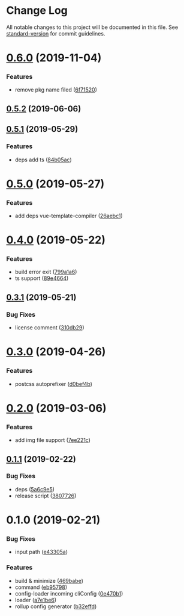 # Change Log

All notable changes to this project will be documented in this file. See [standard-version](https://github.com/conventional-changelog/standard-version) for commit guidelines.

<a name="0.6.0"></a>
# [0.6.0](https://github.com/komomoo/dio/compare/v0.5.2...v0.6.0) (2019-11-04)


### Features

* remove pkg name filed ([6f71520](https://github.com/komomoo/dio/commit/6f71520))



<a name="0.5.2"></a>
## [0.5.2](https://github.com/komomoo/dio/compare/v0.5.1...v0.5.2) (2019-06-06)



<a name="0.5.1"></a>
## [0.5.1](https://github.com/komomoo/dio/compare/v0.5.0...v0.5.1) (2019-05-29)


### Features

* deps add ts ([84b05ac](https://github.com/komomoo/dio/commit/84b05ac))



<a name="0.5.0"></a>
# [0.5.0](https://github.com/komomoo/dio/compare/v0.4.0...v0.5.0) (2019-05-27)


### Features

* add deps vue-template-compiler ([26aebc1](https://github.com/komomoo/dio/commit/26aebc1))



<a name="0.4.0"></a>
# [0.4.0](https://github.com/komomoo/dio/compare/v0.3.1...v0.4.0) (2019-05-22)


### Features

* build error exit ([799a1a6](https://github.com/komomoo/dio/commit/799a1a6))
* ts support ([89e4664](https://github.com/komomoo/dio/commit/89e4664))



<a name="0.3.1"></a>
## [0.3.1](https://github.com/komomoo/dio/compare/v0.3.0...v0.3.1) (2019-05-21)


### Bug Fixes

* license comment ([310db29](https://github.com/komomoo/dio/commit/310db29))



<a name="0.3.0"></a>
# [0.3.0](https://github.com/komomoo/dio/compare/v0.2.0...v0.3.0) (2019-04-26)


### Features

* postcss autoprefixer ([d0bef4b](https://github.com/komomoo/dio/commit/d0bef4b))



<a name="0.2.0"></a>
# [0.2.0](https://github.com/komomoo/dio/compare/v0.1.1...v0.2.0) (2019-03-06)


### Features

* add img file support ([7ee221c](https://github.com/komomoo/dio/commit/7ee221c))



<a name="0.1.1"></a>
## [0.1.1](https://github.com/komomoo/dio/compare/v0.1.0...v0.1.1) (2019-02-22)


### Bug Fixes

* deps ([5a6c9e5](https://github.com/komomoo/dio/commit/5a6c9e5))
* release script ([3807726](https://github.com/komomoo/dio/commit/3807726))



<a name="0.1.0"></a>
# 0.1.0 (2019-02-21)


### Bug Fixes

* input path ([e43305a](https://github.com/komomoo/dio/commit/e43305a))


### Features

* build & minimize ([469babe](https://github.com/komomoo/dio/commit/469babe))
* command ([eb95798](https://github.com/komomoo/dio/commit/eb95798))
* config-loader incoming cliConfig ([0e470b1](https://github.com/komomoo/dio/commit/0e470b1))
* loader ([a7e1be6](https://github.com/komomoo/dio/commit/a7e1be6))
* rollup config generator ([b32effd](https://github.com/komomoo/dio/commit/b32effd))
